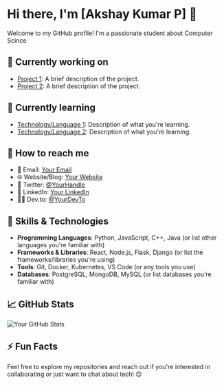# Hi there, I'm [Akshay Kumar P] 👋

Welcome to my GitHub profile! I'm a passionate student about Computer Scince

## 🔭 Currently working on

- [Project 1](link_to_project): A brief description of the project.
- [Project 2](link_to_project): A brief description of the project.

## 🌱 Currently learning

- [Technology/Language 1](link_to_resources): Description of what you're learning.
- [Technology/Language 2](link_to_resources): Description of what you're learning.

## 👯 How to reach me

- 📧 Email: [Your Email](mailto:your-email@example.com)
- 🌐 Website/Blog: [Your Website](https://your-website.com)
- 💬 Twitter: [@YourHandle](https://twitter.com/YourHandle)
- 🔗 LinkedIn: [Your LinkedIn](https://linkedin.com/in/your-linkedin)
- 🧑‍💻 Dev.to: [@YourDevTo](https://dev.to/yourusername)

## 🚀 Skills & Technologies

- **Programming Languages**: Python, JavaScript, C++, Java (or list other languages you're familiar with)
- **Frameworks & Libraries**: React, Node.js, Flask, Django (or list the frameworks/libraries you're using)
- **Tools**: Git, Docker, Kubernetes, VS Code (or any tools you use)
- **Databases**: PostgreSQL, MongoDB, MySQL (or list databases you’re familiar with)

## 📈 GitHub Stats

![Your GitHub Stats](https://github-readme-stats.vercel.app/api?username=your-username&show_icons=true&hide_title=true&count_private=true)

## ⚡ Fun Facts



Feel free to explore my repositories and reach out if you're interested in collaborating or just want to chat about tech! 😊
